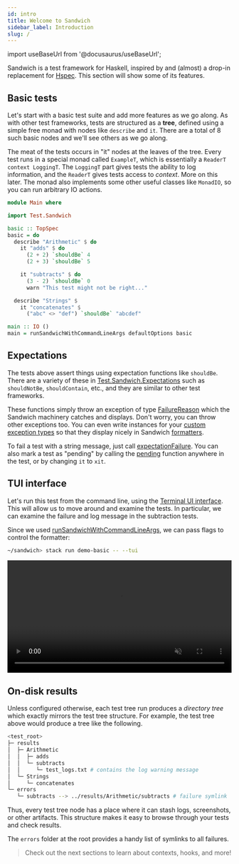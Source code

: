 ```yaml
---
id: intro
title: Welcome to Sandwich
sidebar_label: Introduction
slug: /
---
```


import useBaseUrl from '@docusaurus/useBaseUrl';

Sandwich is a test framework for Haskell, inspired by and (almost) a drop-in replacement for [Hspec](http://hspec.github.io/). This section will show some of its features.

## Basic tests

Let's start with a basic test suite and add more features as we go along. As with other test frameworks, tests are structured as a **tree**, defined using a simple free monad with nodes like `describe` and `it`. There are a total of 8 such basic nodes and we'll see others as we go along.

The meat of the tests occurs in "it" nodes at the leaves of the tree. Every test runs in a special monad called `ExampleT`, which is essentially a `ReaderT context LoggingT`. The `LoggingT` part gives tests the ability to log information, and the `ReaderT` gives tests access to *context*. More on this later. The monad also implements some other useful classes like `MonadIO`, so you can run arbitrary IO actions.

```haskell title="https://github.com/codedownio/sandwich/blob/master/demos/demo-basic/app/Main.hs"
module Main where

import Test.Sandwich

basic :: TopSpec
basic = do
  describe "Arithmetic" $ do
    it "adds" $ do
      (2 + 2) `shouldBe` 4
      (2 + 3) `shouldBe` 5

    it "subtracts" $ do
      (3 - 2) `shouldBe` 0
      warn "This test might not be right..."

  describe "Strings" $
    it "concatenates" $
      ("abc" <> "def") `shouldBe` "abcdef"

main :: IO ()
main = runSandwichWithCommandLineArgs defaultOptions basic
```

## Expectations

The tests above assert things using expectation functions like `shouldBe`. There are a variety of these in [Test.Sandwich.Expectations](http://hackage.haskell.org/package/sandwich/docs/Test-Sandwich-Expectations.html) such as `shouldNotBe`, `shouldContain`, etc., and they are similar to other test frameworks.

These functions simply throw an exception of type [FailureReason](http://hackage.haskell.org/package/sandwich/docs/Test-Sandwich-Misc.html#t:FailureReason) which the Sandwich machinery catches and displays. Don't worry, you can throw other exceptions too. You can even write instances for your [custom exception types](formatters/tui#custom-exception-formatters) so that they display nicely in Sandwich [formatters](formatters/tui).

To fail a test with a string message, just call [expectationFailure](http://hackage.haskell.org/package/sandwich/docs/Test-Sandwich-Expectations.html#v:expectationFailure). You can also mark a test as "pending" by calling the [pending](http://hackage.haskell.org/package/sandwich/docs/Test-Sandwich-Expectations.html#v:pending) function anywhere in the test, or by changing `it` to `xit`.

## TUI interface

Let's run this test from the command line, using the [Terminal UI interface](/docs/formatters/tui). This will allow us to move around and examine the tests. In particular, we can examine the failure and log message in the subtraction tests.

Since we used [runSandwichWithCommandLineArgs](http://hackage.haskell.org/package/sandwich/docs/Test-Sandwich.html#v:runSandwichWithCommandLineArgs), we can pass flags to control the formatter:

```bash
~/sandwich> stack run demo-basic -- --tui
```

<video width="100%" controls autoplay="true" muted="true">
  <source src={useBaseUrl('img/basic_tui.webm')} type="video/webm"></source>
Your browser does not support the video tag.
</video>

## On-disk results

Unless configured otherwise, each test tree run produces a *directory tree* which exactly mirrors the test tree structure. For example, the test tree above would produce a tree like the following.

```bash
<test_root>
├─ results
│  ├─ Arithmetic
│  │  ├─ adds
│  │  └─ subtracts
│  │     └─ test_logs.txt # contains the log warning message
│  └─ Strings
│     └─ concatenates
└─ errors
   └─ subtracts --> ../results/Arithmetic/subtracts # failure symlink
```

Thus, every test tree node has a place where it can stash logs, screenshots, or other artifacts. This structure makes it easy to browse through your tests and check results.

The `errors` folder at the root provides a handy list of symlinks to all failures.

> Check out the next sections to learn about contexts, hooks, and more!
